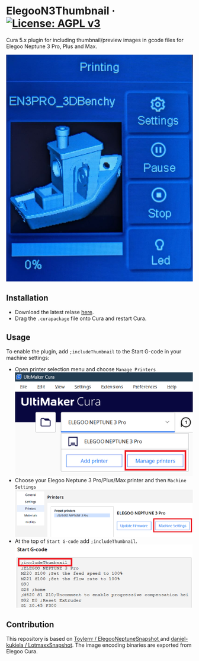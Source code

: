 # ElegooN3Thumbnail &middot; [![License: AGPL v3](https://img.shields.io/badge/License-AGPL%20v3-blue.svg)](https://www.gnu.org/licenses/agpl-3.0)
Cura 5.x plugin for including thumbnail/preview images in gcode files for Elegoo Neptune 3 Pro, Plus and Max.

![Neptune 3 Pro](images/n3pro.jpg "Neptune 3 Pro")

## Installation

- Download the latest relase [here](https://github.com/sigathi/ElegooN3Thumbnail/releases/latest/download/ElegooN3Thumbnail.curapackage).
- Drag the `.curapackage` file onto Cura and restart Cura.

## Usage
To enable the plugin, add `;includeThumbnail` to the Start G-code in your machine settings:
- Open printer selection menu and choose `Manage Printers`  
![Manage printers](images/cura_manage_printers.png "Manage printers")
- Choose your Elegoo Neptune 3 Pro/Plus/Max printer  and then `Machine Settings`  
![Machine Settings](images/cura_machine_settings.png "Machine Settings")
- At the top of `Start G-code` add `;includeThumbnail`.
![Start G-code](images/cura_start_g-code.png "Start G-code")

## Contribution

This repository is based on [Toylerrr / ElegooNeptuneSnapshot ](https://github.com/Toylerrr/ElegooNeptuneSnapshot) and [daniel-kukiela / LotmaxxSnapshot](https://github.com/daniel-kukiela/LotmaxxSnapshot).
The image encoding binaries are exported from Elegoo Cura.
